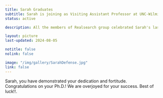 ```yaml
---
title: Sarah Graduates
subtitle: Sarah is joining as Visiting Assistant Professor at UNC-Wilmington.
status: active

description: All the members of Realsearch group celebrated Sarah's last day at NCSU.

layout: picture
last-updated: 2024-08-05

notitle: false
nolink: false 

image: "/img/gallery/SarahDefense.jpg"
link: false
---
```


Sarah, you have demonstrated your dedication and fortitude. Congratulations on your Ph.D.! We are overjoyed for your success. Best of luck!!.
